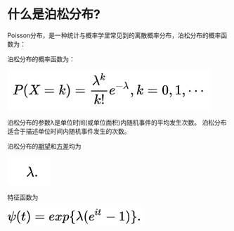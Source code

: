 # 什么是泊松分布?

Poisson分布，是一种统计与概率学里常见到的离散概率分布，泊松分布的概率函数为：

泊松分布的概率函数为：

![img](../../img/20201231125352.png)

泊松分布的参数λ是单位时间(或单位面积)内随机事件的平均发生次数。 泊松分布适合于描述单位时间内随机事件发生的次数。

泊松分布的[期望](https://baike.baidu.com/item/期望/10318906)和[方差](https://baike.baidu.com/item/方差/3108412)均为

![img](../../img/20201231125425.png)

特征函数为

![img](../../img/20201231125216.png)

